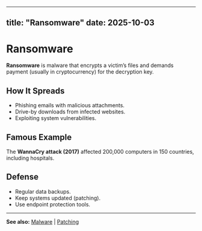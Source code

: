 

---
title: "Ransomware"
date: 2025-10-03
---

# Ransomware  

**Ransomware** is malware that encrypts a victim’s files and demands payment (usually in cryptocurrency) for the decryption key.  

## How It Spreads  
- Phishing emails with malicious attachments.  
- Drive-by downloads from infected websites.  
- Exploiting system vulnerabilities.  

## Famous Example  
The **WannaCry attack (2017)** affected 200,000 computers in 150 countries, including hospitals.  

## Defense  
- Regular data backups.  
- Keep systems updated (patching).  
- Use endpoint protection tools.  

---
**See also:** [Malware](malware.md) | [Patching](../defenses/patching.md)  
